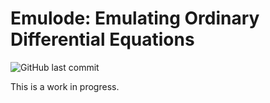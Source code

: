 # Emulode: Emulating Ordinary Differential Equations

![GitHub last commit](https://img.shields.io/github/last-commit/arindamsaha1507/ode_dgp)


This is a work in progress.
